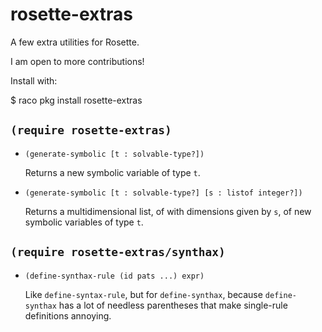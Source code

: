 rosette-extras
==============

A few extra utilities for Rosette. 

I am open to more contributions!

Install with:

$ raco pkg install rosette-extras



`(require rosette-extras)`
--------------------------

* `(generate-symbolic [t : solvable-type?])`

   Returns a new symbolic variable of type `t`.
   
* `(generate-symbolic [t : solvable-type?] [s : listof integer?])`
   
   Returns a multidimensional list, of with dimensions given by `s`,
   of new symbolic variables of type `t`.
   
`(require rosette-extras/synthax)`
----------------------------------


* `(define-synthax-rule (id pats ...) expr)`

   Like `define-syntax-rule`, but for `define-synthax`, because
   `define-synthax` has a lot of needless parentheses that make
   single-rule definitions annoying.

